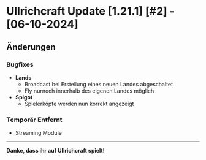# Ullrichcraft Update [1.21.1] [#2] - [06-10-2024]

## Änderungen

### Bugfixes
- **Lands**
  - Broadcast bei Erstellung eines neuen Landes abgeschaltet
  - Fly nurnoch innerhalb des eigenen Landes möglich
- **Spigot**
  - Spielerköpfe werden nun korrekt angezeigt

### Temporär Entfernt
- Streaming Module
---

**Danke, dass ihr auf Ullrichcraft spielt!**
